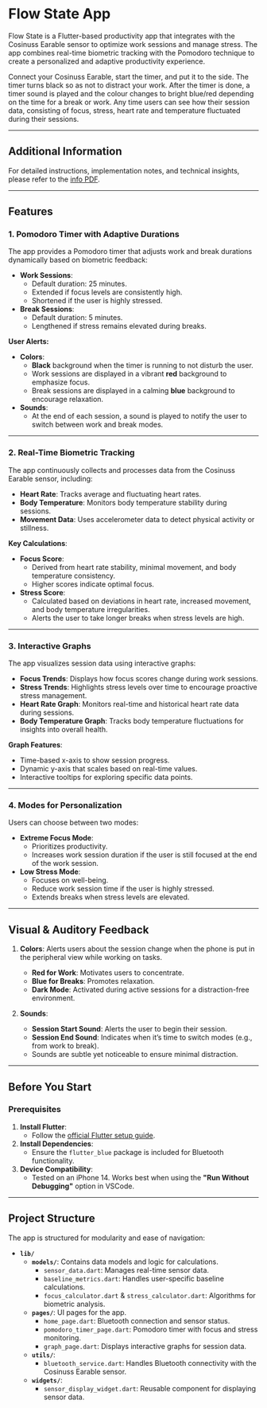 # Flow State App

Flow State is a Flutter-based productivity app that integrates with the Cosinuss Earable sensor to optimize work sessions and manage stress. The app combines real-time biometric tracking with the Pomodoro technique to create a personalized and adaptive productivity experience.

Connect your Cosinuss Earable, start the timer, and put it to the side.
The timer turns black so as not to distract your work.
After the timer is done, a timer sound is played and the colour changes to bright blue/red depending on the time for a break or work.
Any time users can see how their session data, consisting of focus, stress, heart rate and temperature fluctuated during their sessions.

---

## Additional Information

For detailed instructions, implementation notes, and technical insights, please refer to the [info PDF](./2417956-Flutter_App.pdf).

---

## Features

### 1. **Pomodoro Timer with Adaptive Durations**
The app provides a Pomodoro timer that adjusts work and break durations dynamically based on biometric feedback:
- **Work Sessions**:
  - Default duration: 25 minutes.
  - Extended if focus levels are consistently high.
  - Shortened if the user is highly stressed.
- **Break Sessions**:
  - Default duration: 5 minutes.
  - Lengthened if stress remains elevated during breaks.

**User Alerts:**
- **Colors**: 
  - **Black** background when the timer is running to not disturb the user.
  - Work sessions are displayed in a vibrant **red** background to emphasize focus.
  - Break sessions are displayed in a calming **blue** background to encourage relaxation.
- **Sounds**: 
  - At the end of each session, a sound is played to notify the user to switch between work and break modes.

---

### 2. **Real-Time Biometric Tracking**
The app continuously collects and processes data from the Cosinuss Earable sensor, including:
- **Heart Rate**: Tracks average and fluctuating heart rates.
- **Body Temperature**: Monitors body temperature stability during sessions.
- **Movement Data**: Uses accelerometer data to detect physical activity or stillness.

**Key Calculations**:
- **Focus Score**:
  - Derived from heart rate stability, minimal movement, and body temperature consistency.
  - Higher scores indicate optimal focus.
- **Stress Score**:
  - Calculated based on deviations in heart rate, increased movement, and body temperature irregularities.
  - Alerts the user to take longer breaks when stress levels are high.

---

### 3. **Interactive Graphs**
The app visualizes session data using interactive graphs:
- **Focus Trends**: Displays how focus scores change during work sessions.
- **Stress Trends**: Highlights stress levels over time to encourage proactive stress management.
- **Heart Rate Graph**: Monitors real-time and historical heart rate data during sessions.
- **Body Temperature Graph**: Tracks body temperature fluctuations for insights into overall health.

**Graph Features**:
- Time-based x-axis to show session progress.
- Dynamic y-axis that scales based on real-time values.
- Interactive tooltips for exploring specific data points.

---

### 4. **Modes for Personalization**
Users can choose between two modes:
- **Extreme Focus Mode**:
  - Prioritizes productivity.
  - Increases work session duration if the user is still focused at the end of the work session.
- **Low Stress Mode**:
  - Focuses on well-being.
  - Reduce work session time if the user is highly stressed.
  - Extends breaks when stress levels are elevated.

---

## Visual & Auditory Feedback

1. **Colors**: Alerts users about the session change when the phone is put in the peripheral view while working on tasks.
   - **Red for Work**: Motivates users to concentrate. 
   - **Blue for Breaks**: Promotes relaxation.
   - **Dark Mode**: Activated during active sessions for a distraction-free environment.

2. **Sounds**:
   - **Session Start Sound**: Alerts the user to begin their session.
   - **Session End Sound**: Indicates when it’s time to switch modes (e.g., from work to break).
   - Sounds are subtle yet noticeable to ensure minimal distraction.

---

## Before You Start

### Prerequisites
1. **Install Flutter**:
   - Follow the [official Flutter setup guide](https://flutter.dev/docs/get-started/install).
2. **Install Dependencies**:
   - Ensure the `flutter_blue` package is included for Bluetooth functionality.
3. **Device Compatibility**:
   - Tested on an iPhone 14. Works best when using the **"Run Without Debugging"** option in VSCode.

---

## Project Structure

The app is structured for modularity and ease of navigation:

- **`lib/`**
  - **`models/`**: Contains data models and logic for calculations.
    - `sensor_data.dart`: Manages real-time sensor data.
    - `baseline_metrics.dart`: Handles user-specific baseline calculations.
    - `focus_calculator.dart` & `stress_calculator.dart`: Algorithms for biometric analysis.
  - **`pages/`**: UI pages for the app.
    - `home_page.dart`: Bluetooth connection and sensor status.
    - `pomodoro_timer_page.dart`: Pomodoro timer with focus and stress monitoring.
    - `graph_page.dart`: Displays interactive graphs for session data.
  - **`utils/`**:
    - `bluetooth_service.dart`: Handles Bluetooth connectivity with the Cosinuss Earable sensor.
  - **`widgets/`**:
    - `sensor_display_widget.dart`: Reusable component for displaying sensor data.
